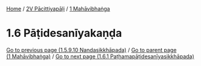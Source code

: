 
[Home](/) / [2V Pācittiyapāḷi](../../2V.md) / [1 Mahāvibhaṅga](../1.md)

# 1.6 Pāṭidesanīyakaṇḍa


[Go to previous page (1.5.9.10 Nandasikkhāpada)](1.5/1.5.9/1.5.9.10.md) / [Go to parent page (1 Mahāvibhaṅga)](../1.md) / [Go to next page (1.6.1 Paṭhamapāṭidesanīyasikkhāpada)](1.6/1.6.1.md)


